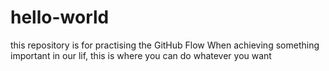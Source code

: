 # hello-world
this repository is for practising the GitHub Flow
When achieving something important in our lif, this is where you can do whatever you want 
